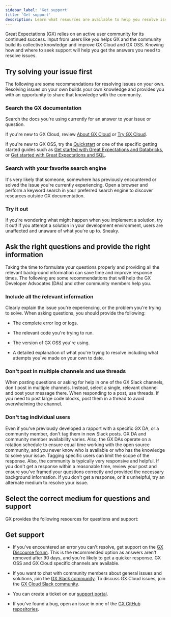 ```yaml
---
sidebar_label: 'Get support'
title: 'Get support'
description: Learn what resources are available to help you resolve issues with GX Cloud and GX OSS.
---
```


Great Expectations (GX) relies on an active user community for its continued success. Input from users like you helps GX and the community build its collective knowledge and improve GX Cloud and GX OSS. Knowing how and where to seek support will help you get the answers you need to resolve issues.

## Try solving your issue first

The following are some recommendations for resolving issues on your own. Resolving issues on your own builds your own knowledge and provides you with an opportunity to share that knowledge with the community. 

### Search the GX documentation

Search the docs you're using currently for an answer to your issue or question.

If you're new to GX Cloud, review [About GX Cloud](/cloud/about_gx.md) or [Try GX Cloud](/cloud/try_gx_cloud.md).

If you're new to GX OSS, try the [Quickstart](/oss/tutorials/quickstart.md) or one of the specific getting started guides such as [Get started with Great Expectations and Databricks](/oss/tutorials/getting_started/how_to_use_great_expectations_in_databricks.md), or [Get started with Great Expectations and SQL](/oss/tutorials/getting_started/how_to_use_great_expectations_with_sql.md).  

### Search with your favorite search engine

It's very likely that someone, somewhere has previously encountered or solved the issue you're currently experiencing. Open a browser and perform a keyword search in your preferred search engine to discover resources outside GX documentation. 

### Try it out

If you're wondering what might happen when you implement a solution, try it out! If you attempt a solution in your development environment, users are unaffected and unaware of what you're up to. Sneaky. 

## Ask the right questions and provide the right information

Taking the time to formulate your questions properly and providing all the relevant background information can save time and improve response times. The following are some recommendations that will help the GX Developer Advocates (DAs) and other community members help you. 

### Include all the relevant information

Clearly explain the issue you're experiencing, or the problem you're trying to solve. When asking questions, you should provide the following:

- The complete error log or logs.

- The relevant code you're trying to run.

- The version of GX OSS you're using.

- A detailed explanation of what you're trying to resolve including what attempts you've made on your own to date.

### Don't post in multiple channels and use threads

When posting questions or asking for help in one of the GX Slack channels, don't post in multiple channels. Instead, select a single, relevant channel and post your message there. When responding to a post, use threads. If you need to post large code blocks, post them in a thread to avoid overwhelming the channel.

### Don't tag individual users

Even if you've previously developed a rapport with a specific GX DA, or a community member, don't tag them in new Slack posts. GX DA and community member availability varies. Also, the GX DAs operate on a rotation schedule to ensure equal time working with the open source community, and you never know who is available or who has the knowledge to solve your issue. Tagging specific users can limit the scope of the response. Also, the community is typically very responsive and helpful. If you don't get a response within a reasonable time, review your post and ensure you've framed your questions correctly and provided the necessary background information. If you don't get a response, or it's unhelpful, try an alternate medium to resolve your issue.

## Select the correct medium for questions and support

GX provides the following resources for questions and support:

## Get support

- If you've encountered an error you can't resolve, get support on the [GX Discourse forum](https://discourse.greatexpectations.io/c/oss-support/11). This is the recommended option as answers aren't removed after 90 days, and you're likely to get a quicker response. GX OSS and GX Cloud specific channels are available. 

- If you want to chat with community members about general issues and solutions, join the [GX Slack community](https://greatexpectationstalk.slack.com/archives/CUTCNHN82). To discuss GX Cloud issues, join the [GX Cloud Slack community](https://greatexpectationstalk.slack.com/archives/C051D941XAL). 

- You can create a ticket on our [support portal](https://support.greatexpectations.io).

- If you've found a bug, open an issue in one of the [GX GitHub repositories](https://github.com/great-expectations).


